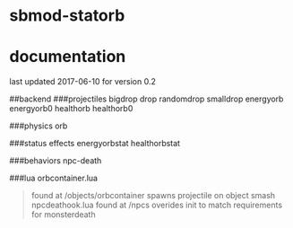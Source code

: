 # sbmod-statorb
# documentation
last updated 2017-06-10 for version 0.2

##backend
###projectiles
bigdrop
drop
randomdrop
smalldrop
energyorb
energyorb0
healthorb
healthorb0

###physics
orb

###status effects
energyorbstat
healthorbstat

###behaviors
npc-death

###lua
orbcontainer.lua
>found at /objects/orbcontainer
>spawns projectile on object smash
npcdeathook.lua
>found at /npcs
>overides init to match requirements for monsterdeath
